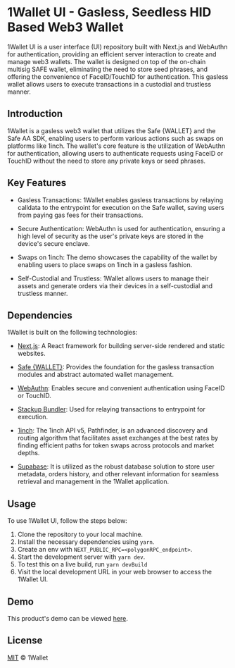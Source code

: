 # 1Wallet UI - Gasless, Seedless HID Based Web3 Wallet

1Wallet UI is a user interface (UI) repository built with Next.js and WebAuthn for authentication, providing an efficient server interaction to create and manage web3 wallets. The wallet is designed on top of the on-chain multisig SAFE wallet, eliminating the need to store seed phrases, and offering the convenience of FaceID/TouchID for authentication. This gasless wallet allows users to execute transactions in a custodial and trustless manner.

## Introduction

1Wallet is a gasless web3 wallet that utilizes the Safe {WALLET} and the Safe AA SDK, enabling users to perform various actions such as swaps on platforms like 1inch. The wallet's core feature is the utilization of WebAuthn for authentication, allowing users to authenticate requests using FaceID or TouchID without the need to store any private keys or seed phrases.

## Key Features

- Gasless Transactions: 1Wallet enables gasless transactions by relaying calldata to the entrypoint for execution on the Safe wallet, saving users from paying gas fees for their transactions.

- Secure Authentication: WebAuthn is used for authentication, ensuring a high level of security as the user's private keys are stored in the device's secure enclave.

- Swaps on 1inch: The demo showcases the capability of the wallet by enabling users to place swaps on 1inch in a gasless fashion.

- Self-Custodial and Trustless: 1Wallet allows users to manage their assets and generate orders via their devices in a self-custodial and trustless manner.

## Dependencies

1Wallet is built on the following technologies:

- [Next.js](https://github.com/vercel/next.js): A React framework for building server-side rendered and static websites.

- [Safe {WALLET}](https://github.com/safe-global): Provides the foundation for the gasless transaction modules and abstract automated wallet management.

- [WebAuthn](https://github.com/passwordless-id/webauthn): Enables secure and convenient authentication using FaceID or TouchID.

- [Stackup Bundler](https://github.com/stackup-wallet/stackup-bundler): Used for relaying transactions to entrypoint for execution.

- [1inch](https://docs.1inch.io/docs/aggregation-protocol/introduction): The 1inch API v5, Pathfinder, is an advanced discovery and routing algorithm that facilitates asset exchanges at the best rates by finding efficient paths for token swaps across protocols and market depths.

- [Supabase](https://supabase.com/): It is utilized as the robust database solution to store user metadata, orders history, and other relevant information for seamless retrieval and management in the 1Wallet application.

## Usage

To use 1Wallet UI, follow the steps below:

1. Clone the repository to your local machine.
2. Install the necessary dependencies using `yarn`.
3. Create an env with `NEXT_PUBLIC_RPC=<polygonRPC_endpoint>`.
4. Start the development server with `yarn dev`.
5. To test this on a live build, run `yarn devBuild`
6. Visit the local development URL in your web browser to access the 1Wallet UI.

## Demo

This product's demo can be viewed [here](https://ethglobal.com/showcase/1wallet-3e5z6).

## License

[MIT](LICENSE) © 1Wallet
